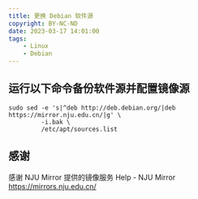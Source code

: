 ```yaml
---
title: 更换 Debian 软件源
copyright: BY-NC-ND
date: 2023-03-17 14:01:00
tags:
    - Linux
    - Debian
---
```


## 运行以下命令备份软件源并配置镜像源

```shwll
sudo sed -e 's|^deb http://deb.debian.org/|deb https://mirror.nju.edu.cn/|g' \
         -i.bak \
         /etc/apt/sources.list
```

## 感谢

感谢 NJU Mirror 提供的镜像服务 Help - NJU Mirror <https://mirrors.nju.edu.cn/>

<!--
Copyright © 2023 [cc01cc](https://github.com/cc01cc)

本页面采用 [知识共享署名-非商业性使用 4.0 国际许可协议](http://creativecommons.org/licenses/by-nc/4.0/) 进行许可。

转载请注明原始地址：<https://cc01cc.com/>
-->